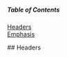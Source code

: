 

##### Table of Contents  
[Headers](#headers)  
[Emphasis](#emphasis)  
   
<a name="headers"/>
## Headers


